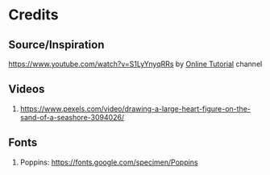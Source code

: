 # Credits

## Source/Inspiration

https://www.youtube.com/watch?v=S1LyYnyqRRs by [Online Tutorial](https://www.youtube.com/c/OnlineTutorials4Designers) channel

## Videos

1. https://www.pexels.com/video/drawing-a-large-heart-figure-on-the-sand-of-a-seashore-3094026/

## Fonts

1. Poppins: https://fonts.google.com/specimen/Poppins